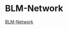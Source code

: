 # BLM-Network
<a href="https://monsieur-park.github.io/BLM-Network/" target="_blank">BLM-Network</a>
